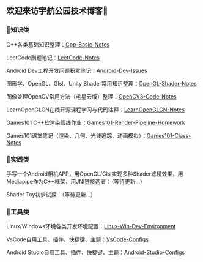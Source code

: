 ## 欢迎来访宇航公园技术博客👋

### 🌱知识类

C++各类基础知识整理：[Cpp-Basic-Notes](https://github.com/AstroWYH/Cpp-Basic-Notes)

LeetCode刷题笔记：[LeetCode-Notes](https://github.com/AstroWYH/LeetCode-Notes)

Android Dev工程开发问题积累笔记：[Android-Dev-Issues](https://github.com/AstroWYH/Android-Dev-Issues)

图形学、OpenGL、Glsl、Unity Shader常用知识整理：[OpenGL-Shader-Notes](https://github.com/AstroWYH/OpenGL-Shader-Notes)

图像处理OpenCV常用方法（毛星云版）整理：[OpenCV3-Code-Notes](https://github.com/AstroWYH/OpenCV3-Code-Notes)

LearnOpenGLCN在线开源课程学习与代码注释：[LearnOpenGLCN-Notes](https://github.com/AstroWYH/LearnOpenGLCN-Notes)

Games101 C++软渲染管线作业：[Games101-Render-Pipeline-Homework](https://github.com/AstroWYH/Games101-Render-Pipeline-Homework)

Games101课堂笔记（渲染、几何、光线追踪、动画模拟）：[Games101-Class-Notes](https://github.com/AstroWYH/Games101-Class-Notes)

### 🤔实践类

手写一个Android相机APP，用OpenGL/Glsl实现多种Shader滤镜效果，用Mediapipe作为C++框架，用JNI链接两者：（等待更新...）

Shader Toy初步试探：（等待更新...）

### 🔭工具类

Linux/Windows环境各类开发环境配置：[Linux-Win-Dev-Environment](https://github.com/AstroWYH/Linux-Win-Dev-Environment)

VsCode自用工具、插件、快捷键、主题：[VsCode-Configs](https://github.com/AstroWYH/VsCode-Configs)

Android Studio自用工具、插件、快捷键、主题：[Android-Studio-Configs](https://github.com/AstroWYH/Android-Studio-Configs)



<!--
**AstroWYH/AstroWYH** is a ✨ _special_ ✨ repository because its `README.md` (this file) appears on your GitHub profile.

Here are some ideas to get you started:

- 🔭 I’m currently working on ...
- 🌱 I’m currently learning ...
- 👯 I’m looking to collaborate on ...
- 🤔 I’m looking for help with ...
- 💬 Ask me about ...
- 📫 How to reach me: ...
- 😄 Pronouns: ...
- ⚡ Fun fact: ...👋
-->

